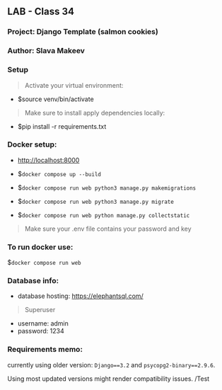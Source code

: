 ## LAB -  Class 34
### Project: Django Template (salmon cookies)
### Author: Slava Makeev


### Setup
> Activate your virtual environment:
- $source venv/bin/activate
> Make sure to install apply dependencies locally:
- $pip install -r requirements.txt

### Docker setup:

- <http://localhost:8000>

- $`docker compose up --build`
- $`docker compose run web python3 manage.py makemigrations`
- $`docker compose run web python3 manage.py migrate`

- $`docker compose run web python manage.py collectstatic`
> Make sure your .env file contains your password and key

### To run docker use: 
$`docker compose run web`
### Database info:
- database hosting: <https://elephantsql.com/>
>Superuser
- username: admin
- password: 1234

### Requirements memo:
currently using older version: `Django==3.2`
and `psycopg2-binary==2.9.6`. 

Using most updated versions might render compatibility issues.
/Test